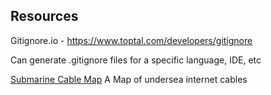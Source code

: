 ## Resources

Gitignore.io - https://www.toptal.com/developers/gitignore 

Can generate .gitignore files for a specific language, IDE, etc

 
[Submarine Cable Map](https://www.submarinecablemap.com/)
A Map of undersea internet cables

